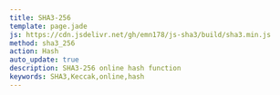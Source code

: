 ```yaml
---
title: SHA3-256
template: page.jade
js: https://cdn.jsdelivr.net/gh/emn178/js-sha3/build/sha3.min.js
method: sha3_256
action: Hash
auto_update: true
description: SHA3-256 online hash function
keywords: SHA3,Keccak,online,hash
---
```

